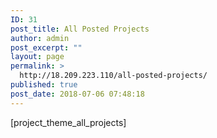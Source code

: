 ```yaml
---
ID: 31
post_title: All Posted Projects
author: admin
post_excerpt: ""
layout: page
permalink: >
  http://18.209.223.110/all-posted-projects/
published: true
post_date: 2018-07-06 07:48:18
---
```

[project_theme_all_projects]